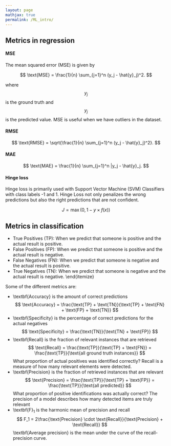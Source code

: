 ```yaml
---
layout: page
mathjax: true
permalink: /ML_intro/
---
```


## Metrics in regression

#### MSE
The mean squared error (MSE) is given by

$$
    \text{MSE} = \frac{1}{n} \sum_{j=1}^n (y_j - \hat{y}_j)^2.
$$

where $$y_j$$ is the ground truth and $$y_j$$ is the predicted value. MSE is useful when we have outliers in the dataset. 

#### RMSE
$$
    \text{RMSE} = \sqrt{\frac{1}{n} \sum_{j=1}^n (y_j - \hat{y}_j)^2}.
$$

#### MAE
$$
    \text{MAE} = \frac{1}{n} \sum_{j=1}^n |y_j - \hat{y}_j.
$$

#### Hinge loss
Hinge loss is primarily used with Support Vector Machine (SVM) Classifiers with class labels -1 and 1. Hinge Loss not only penalizes the wrong predictions but also the right predictions that are not confident.

$$ 
    J = \max(0,1-y\times f(x))
$$

## Metrics in classification
- True Positives (TP): When we predict that someone is positive and the actual result is positive.
- False Positives (FP): When we predict that someone is positive and the actual result is negative.
- False Negatives (FN): When we predict that someone is negative and the actual result is positive.
- True Negatives (TN): When we predict that someone is negative and the actual result is negative.
\end{itemize}


Some of the different metrics are:
- \textbf{Accuracy} is the amount of correct predictions
$$
    \text{Accuracy} = \frac{\text{TP} + \text{TN}}{\text{TP} + \text{FN} + \text{FP} + \text{TN}}
$$
- \textbf{Specificity} is the percentage of correct predictions for the actual negatives
$$
    \text{Specificity} = \frac{\text{TN}}{\text{TN} + \text{FP}}
$$
- \textbf{Recall} is the fraction of relevant instances that are retrieved
$$
    \text{Recall} = \frac{\text{TP}}{\text{TP} + \text{FN}} = \frac{\text{TP}}{\text{all ground truth instances}}
$$
    What proportion of actual positives was identified correctly? Recall is a measure of how many relevant elements were detected.
- \textbf{Precision} is the fraction of retrieved instances that are relevant
$$
    \text{Precision} = \frac{\text{TP}}{\text{TP} + \text{FP}} = \frac{\text{TP}}{\text{all predicted}}
$$
    What proportion of positive identifications was actually correct? The precision of a model describes how many detected items are truly relevant
- \textbf{F}$_1$ is the harmonic mean of precision and recall
$$
    F_1 = 2\frac{\text{Precision} \cdot \text{Recall}}{\text{Precision} + \text{Recall}}
$$
\textbf{Average precision} is the mean under the curve of the recall-precision curve. 


